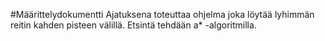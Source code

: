 #Määrittelydokumentti
Ajatuksena toteuttaa ohjelma joka löytää lyhimmän reitin kahden pisteen välillä. Etsintä tehdään  a* -algoritmilla.
